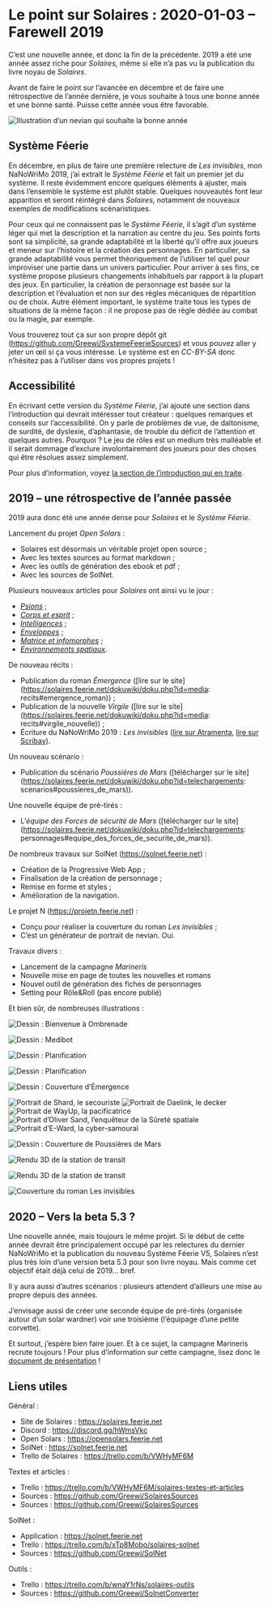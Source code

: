 # Le point sur Solaires : 2020-01-03 – Farewell 2019

C’est une nouvelle année, et donc la fin de la précédente. 2019 a été une année assez riche pour *Solaires*, même si elle n’a pas vu la publication du livre noyau de *Solaires*.

Avant de faire le point sur l’avancée en décembre et de faire une rétrospective de l’année dernière, je vous souhaite à tous une bonne année et une bonne santé. Puisse cette année vous être favorable.

![Illustration d’un nevian qui souhaite la bonne année](./illustrations/happy_nev_year_2020.png)

## Système Féerie

En décembre, en plus de faire une première relecture de *Les invisibles*, mon NaNoWriMo 2019, j’ai extrait le *Système Féerie* et fait un premier jet du système. Il reste évidemment encore quelques éléments à ajuster, mais dans l’ensemble le système est plutôt stable. Quelques nouveautés font leur apparition et seront réintégré dans *Solaires*, notamment de nouveaux exemples de modifications scénaristiques.

Pour ceux qui ne connaissent pas le *Système Féerie*, il s’agit d’un système léger qui met la description et la narration au centre du jeu. Ses points forts sont sa simplicité, sa grande adaptabilité et la liberté qu’il offre aux joueurs et meneur sur l’histoire et la création des personnages. En particulier, sa grande adaptabilité vous permet théoriquement de l’utiliser tel quel pour improviser une partie dans un univers particulier. Pour arriver à ses fins, ce système propose plusieurs changements inhabituels par rapport à la plupart des jeux. En particulier, la création de personnage est basée sur la description et l’évaluation et non sur des règles mécaniques de répartition ou de choix. Autre élément important, le système traite tous les types de situations de la même façon : il ne propose pas de règle dédiée au combat ou la magie, par exemple.

Vous trouverez tout ça sur son propre dépôt git (https://github.com/Greewi/SystemeFeerieSources) et vous pouvez aller y jeter un œil si ça vous intéresse. Le système est en *CC-BY-SA* donc n’hésitez pas à l’utiliser dans vos propres projets !

## Accessibilité

En écrivant cette version du *Système Féerie*, j’ai ajouté une section dans l’introduction qui devrait intéresser tout créateur : quelques remarques et conseils sur l’accessibilité. On y parle de problèmes de vue, de daltonisme, de surdité, de dyslexie, d’aphantasie, de trouble du déficit de l’attention et quelques autres. Pourquoi ? Le jeu de rôles est un medium très malléable et il serait dommage d’exclure involontairement des joueurs pour des choses qui être résolues assez simplement.

Pour plus d’information, voyez [la section de l’introduction qui en traite](https://github.com/Greewi/SystemeFeerieSources/blob/master/Système%20Féerie%20V5/0%20-%20Introduction.md#un-mot-sur-laccessibilité).

## 2019 – une rétrospective de l’année passée

2019 aura donc été une année dense pour *Solaires* et le *Système Féerie*.

Lancement du projet *Open Solars* :
* Solaires est désormais un véritable projet open source ;
* Avec les textes sources au format markdown ;
* Avec les outils de génération des ebook et pdf ;
* Avec les sources de SolNet.

Plusieurs nouveaux articles pour *Solaires* ont ainsi vu le jour :
* [*Psions*](https://github.com/Greewi/SolairesSources/blob/master/Encyclop%C3%A9die/4%20-%20Vies%20de%20solaires/Psions.md) ;
* [*Corps et esprit*](https://github.com/Greewi/SolairesSources/blob/master/Encyclop%C3%A9die/4%20-%20Vies%20de%20solaires/Corps%20et%20Esprit.md) ;
* [*Intelligences*](https://github.com/Greewi/SolairesSources/blob/master/Encyclop%C3%A9die/5%20-%20Le%20catalogue/14%20-%20Intelligences.md) ;
* [*Enveloppes*](https://github.com/Greewi/SolairesSources/blob/master/Encyclop%C3%A9die/5%20-%20Le%20catalogue/13%20-%20Enveloppes.md) ;
* [*Matrice et infomorphes*](https://github.com/Greewi/SolairesSources/blob/master/Encyclop%C3%A9die/4%20-%20Vies%20de%20solaires/Matrice%20et%20infomorphes.md) ;
* [*Environnements spatiaux*](https://github.com/Greewi/SolairesSources/blob/master/Encyclop%C3%A9die/4%20-%20Vies%20de%20solaires/Environnements%20spatiaux.md).

De nouveau récits :
* Publication du roman *Émergence* ([lire sur le site](https://solaires.feerie.net/dokuwiki/doku.php?id=media: recits#emergence_roman)) ;
* Publication de la nouvelle *Virgile* ([lire sur le site](https://solaires.feerie.net/dokuwiki/doku.php?id=media: recits#virgile_nouvelle)) ;
* Écriture du NaNoWriMo 2019 : *Les invisibles* ([lire sur Atramenta](https://www.atramenta.net/lire/solaires--les-invisibles/78992), [lire sur Scribay](https://www.scribay.com/text/1079539929/solaires---les-invisibles--nanowrimo-2019-)).

Un nouveau scénario :
* Publication du scénario *Poussières de Mars* ([télécharger sur le site](https://solaires.feerie.net/dokuwiki/doku.php?id=telechargements: scenarios#poussieres_de_mars)).

Une nouvelle équipe de pré-tirés :
* L’*équipe des Forces de sécurité de Mars* ([télécharger sur le site](https://solaires.feerie.net/dokuwiki/doku.php?id=telechargements: personnages#equipe_des_forces_de_securite_de_mars)).

De nombreux travaux sur SolNet (https://solnet.feerie.net) :
* Création de la Progressive Web App ;
* Finalisation de la création de personnage ;
* Remise en forme et styles ;
* Amélioration de la navigation.

Le projet N (https://projetn.feerie.net) :
* Conçu pour réaliser la couverture du roman *Les invisibles* ;
* C’est un générateur de portrait de nevian. Oui.

Travaux divers :
* Lancement de la campagne *Marineris*
* Nouvelle mise en page de toutes les nouvelles et romans
* Nouvel outil de génération des fiches de personnages
* Setting pour Rôle&Roll (pas encore publié)

Et bien sûr, de nombreuses illustrations :

![Dessin : Bienvenue à Ombrenade](./illustrations/dessin_bienvenue_a_ombrenade.png)

![Dessin : Medibot](./illustrations/dessin_medibot.png)

![Dessin : Planification](./illustrations/dessin_planification.png)

![Dessin : Planification](./illustrations/carte_mesa_poussiere_de_mars.png)

![Dessin : Couverture d’Émergence](./illustrations/couverture_emergence.png)

![Portrait de Shard, le secouriste](illustrations/portrait_shard.png)
![Portrait de Daelink, le decker](illustrations/portrait_daelink.png)
![Portrait de WayUp, la pacificatrice](illustrations/portrait_wayup.png)
![Portrait d’Oliver Sand, l’enquêteur de la Sûreté spatiale](illustrations/portrait_oliver_sand.png)
![Portrait d’E-Ward, la cyber-samouraï](illustrations/portrait_eward.png)

![Dessin : Couverture de Poussières de Mars](./illustrations/couverture_poussieres_de_mars.png)

![Rendu 3D de la station de transit](./illustrations/rendu_station_transit1.png)

![Rendu 3D de la station de transit](./illustrations/rendu_station_transit2.png)

![Couverture du roman Les invisibles](./illustrations/couverture_les_invisibles.png)

## 2020 – Vers la beta 5.3 ?

Une nouvelle année, mais toujours le même projet. Si le début de cette année devrait être principalement occupé par les relectures du dernier NaNoWriMo et la publication du nouveau Système Féerie V5, Solaires n’est plus très loin d’une version beta 5.3 pour son livre noyau. Mais comme cet objectif était déjà celui de 2019… bref.

Il y aura aussi d’autres scénarios : plusieurs attendent d’ailleurs une mise au propre depuis des années.

J’envisage aussi de créer une seconde équipe de pré-tirés (organisée autour d’un solar wardner) voir une troisième (l’équipage d’une petite corvette).

Et surtout, j’espère bien faire jouer. Et à ce sujet, la campagne Marineris recrute toujours ! Pour plus d’information sur cette campagne, lisez donc le [document de présentation](https://docs.google.com/document/d/1vnsapenEDSqdpRJRKmXiES6kOI89jvOOFIkjPeHsg5M/edit?authkey=CLGotbML) !

## Liens utiles

Général :
* Site de Solaires : https://solaires.feerie.net
* Discord : https://discord.gg/hWmsVkc
* Open Solars : https://opensolars.feerie.net
* SolNet : https://solnet.feerie.net
* Trello de Solaires : https://trello.com/b/VWHyMF6M

Textes et articles :
* Trello : https://trello.com/b/VWHyMF6M/solaires-textes-et-articles
* Sources : https://github.com/Greewi/SolairesSources
* Sources : https://github.com/Greewi/SolairesSources

SolNet :
* Application : https://solnet.feerie.net
* Trello : https://trello.com/b/xTp8Mobo/solaires-solnet
* Sources : https://github.com/Greewi/SolNet

Outils :
* Trello : https://trello.com/b/wnaY1rNs/solaires-outils
* Sources : https://github.com/Greewi/SolnetConverter